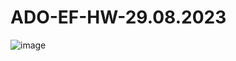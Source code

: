 # ADO-EF-HW-29.08.2023
![image](https://github.com/Fazan4ik/ADO-EF-HW-29.08.2023/assets/91279825/d2b70d0b-44bf-4e5a-9794-ad800b1b29a1)

